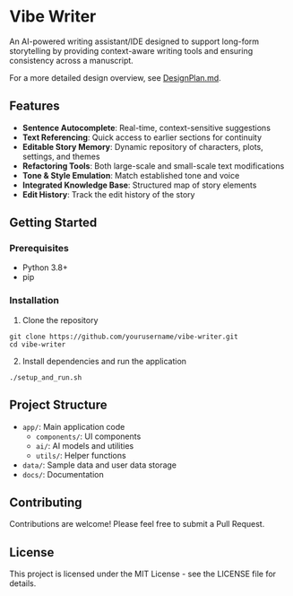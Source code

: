 # Vibe Writer

An AI-powered writing assistant/IDE designed to support long-form storytelling by providing context-aware writing tools and ensuring consistency across a manuscript.

For a more detailed design overview, see [DesignPlan.md](DesignPlan.md).

## Features

- **Sentence Autocomplete**: Real-time, context-sensitive suggestions
- **Text Referencing**: Quick access to earlier sections for continuity
- **Editable Story Memory**: Dynamic repository of characters, plots, settings, and themes
- **Refactoring Tools**: Both large-scale and small-scale text modifications
- **Tone & Style Emulation**: Match established tone and voice
- **Integrated Knowledge Base**: Structured map of story elements
- **Edit History**: Track the edit history of the story

## Getting Started

### Prerequisites

- Python 3.8+
- pip

### Installation

1. Clone the repository

```
git clone https://github.com/yourusername/vibe-writer.git
cd vibe-writer
```

2. Install dependencies and run the application

```
./setup_and_run.sh
```

## Project Structure

- `app/`: Main application code
  - `components/`: UI components
  - `ai/`: AI models and utilities
  - `utils/`: Helper functions
- `data/`: Sample data and user data storage
- `docs/`: Documentation

## Contributing

Contributions are welcome! Please feel free to submit a Pull Request.

## License

This project is licensed under the MIT License - see the LICENSE file for details.
